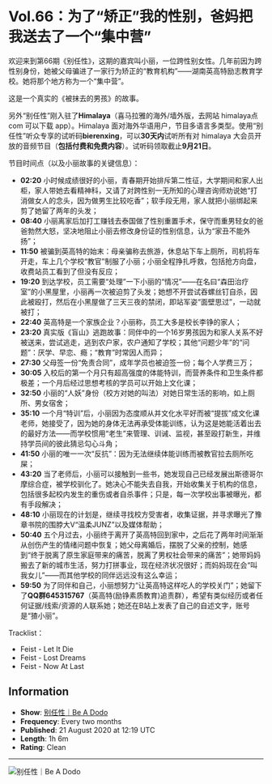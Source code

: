 # Vol.66：为了“矫正”我的性别，爸妈把我送去了一个“集中营”

欢迎来到第66期《别任性》，这期的嘉宾叫小丽，一位跨性别女性。几年前因为跨性别身份，她被父母骗进了一家行为矫正的“教育机构”——湖南英高特励志教育学校。她将那个地方称为一个“集中营”。

这是一个真实的《被抹去的男孩》的故事。

另外“别任性”刚入驻了**Himalaya**（喜马拉雅的海外/墙外版，去网站 himalaya点com 可以下载 app）。Himalaya 面对海外华语用户，节目多语言多类型。使用“别任性”听众专享的试听码**bierenxing**，可以**30天内**试听所有对 himalaya 大会员开放的音频节目（**包括付费和免费内容**）。试听码领取截止**9月21日**。

节目时间点（以及小丽故事的关键信息）：

- **02:20** 小时候成绩很好的小丽，青春期开始排斥第二性征，大学期间和家人出柜，家人带她去看精神科，又请了对跨性别一无所知的心理咨询师劝说她“打消做女人的念头，因为做男生比较吃香”；软手段无用，家人就把小丽绑起来剪了她留了两年的头发；
- **08:40** 小丽离家后加打工赚钱去泰国做了性别重置手术，保守而重男轻女的爸爸勃然大怒，坚决地阻止小丽去修改身份证的性别信息，认为“家丑不能外扬”；
- **11:50** 被骗到英高特的始末：母亲骗称去旅游，休息站下车上厕所，司机将车开走，车上几个学校“教官”制服了小丽；小丽全程挣扎呼救，包括抢方向盘，收费站员工看到了但没有反应；
- **19:20** 到达学校，员工需要“处理”一下小丽的“情况”——在名曰“森田治疗室”的小黑屋里，小丽再一次被迫剪了头发；她想不开尝试吞螺丝钉自杀，因此被殴打，然后在小黑屋做了三天三夜的禁闭，即站军姿“面壁思过”，一动就被打；
- **22:40** 英高特是一个家族企业？小丽称，员工大多是校长李铮的家人；
- **23:20** 真实版《盲山》逃跑故事：同伴中的一个16岁男孩因为和家人关系不好被送来，尝试逃走，逃到农户家，农户通知了学校；其他“问题少年”的“问题”：厌学、早恋、瘾；“教育”时常因人而异；
- **27:30** 父母签一份“免责合同”，成年学员也被迫签一份；每个人学费三万；
- **30:05** 入校后的第一个月只有超高强度的体能特训，而营养条件和卫生条件都极差；一个月后经过思想考核的学员可以开始上文化课；
- **32:50** 小丽的“人妖”身份（校方对她的叫法）对她日常生活的影响，如上厕所、男女宿舍；
- **35:10** 一个月“特训”后，小丽因为态度顺从并文化水平好而被“提拔”成文化课老师，她接受了，因为她的身体无法再承受体能训练，认为这是她能活着出去的最好方法——而学校惯用“老生”来管理、训诫、监视，甚至殴打新生，并维持学员间的彼此猜忌勾心斗角；
- **41:50** 小丽的唯一一次“反抗”：因为无法继续体能训练而被教官拉去厕所吃屎；
- **43:20** 当了老师后，小丽可以接触到一些书，她发现自己已经发展出斯德哥尔摩综合症，被学校驯化了。她决心不能失去自我，开始收集关于机构的信息，包括很多起校内发生的重伤或者自杀事件；只是，每一次学校出事被曝光，都有手段解决；
- **48:10** 小丽现在的计划是，继续寻找校方受害者，收集证据，并寻求曝光了豫章书院的围脖大V“温柔JUNZ”以及媒体帮助；
- **50:40** 五个月过去，小丽终于离开了英高特回到家中，之后花了两年时间渐渐从创伤产生的情绪问题中恢复；她父母离婚后，摆脱了父亲的控制，她感到“终于脱离了原生家庭带来的痛苦，脱离了男权社会带来的痛苦”；她带妈妈搬去了新的城市生活，努力打拼事业，现在经济状况很好；而妈妈现在会“叫我女儿”——而其他学校的同伴远远没有这么幸运；
- **59:50** 为了同伴和自己，小丽想努力“让英高特这样吃人的学校关门”；她留下了**QQ群645315767**（英高特(励铮素质教育)追责群），希望有类似经历或者任何证据/线索/资源的人联系她；她还在B站上发表了自己的自述文字，账号是“猹小丽”。

Tracklist：

- Feist - Let It Die
- Feist - Lost Dreams
- Feist - Now At Last

## Information

- **Show**: [别任性｜Be A Dodo](https://podcasts.apple.com/gb/podcast/%E5%88%AB%E4%BB%BB%E6%80%A7-be-a-dodo/id1504822434)
- **Frequency**: Every two months
- **Published**: 21 August 2020 at 12:19 UTC
- **Length**: 1h 6m
- **Rating**: Clean

---

![别任性｜Be A Dodo](/assets/artwork/1x1.gif)
<!-- tcd_original_link https://podcasts.apple.com/gb/podcast/vol-66-%E4%B8%BA%E4%BA%86-%E7%9F%AB%E6%AD%A3-%E6%88%91%E7%9A%84%E6%80%A7%E5%88%AB-%E7%88%B8%E5%A6%88%E6%8A%8A%E6%88%91%E9%80%81%E5%8E%BB%E4%BA%86%E4%B8%80%E4%B8%AA-%E9%9B%86%E4%B8%AD%E8%90%A5/id1504822434?i=1000488786898 -->
